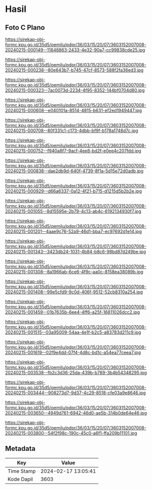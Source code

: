 # Hasil

## Foto C Plano

https://sirekap-obj-formc.kpu.go.id/35d5/pemilu/pdpr/36/03/15/20/07/3603152007008-20240215-000149--11848863-2433-4e32-90a7-cc99838cde25.jpg

https://sirekap-obj-formc.kpu.go.id/35d5/pemilu/pdpr/36/03/15/20/07/3603152007008-20240215-000238--80e643b7-b745-47cf-8573-588f2fa36ed3.jpg

https://sirekap-obj-formc.kpu.go.id/35d5/pemilu/pdpr/36/03/15/20/07/3603152007008-20240215-000323--7ac0073d-2234-4f95-8352-144bf0704d80.jpg

https://sirekap-obj-formc.kpu.go.id/35d5/pemilu/pdpr/36/03/15/20/07/3603152007008-20240215-000608--e040101a-8514-4815-b631-ef2ed1949447.jpg

https://sirekap-obj-formc.kpu.go.id/35d5/pemilu/pdpr/36/03/15/20/07/3603152007008-20240215-000708--80f331c1-c173-4dbb-bf9f-b178a1748d7c.jpg

https://sirekap-obj-formc.kpu.go.id/35d5/pemilu/pdpr/36/03/15/20/07/3603152007008-20240215-000752--f940a8f7-9acf-4ee8-bd2f-e0ee4c207fdd.jpg

https://sirekap-obj-formc.kpu.go.id/35d5/pemilu/pdpr/36/03/15/20/07/3603152007008-20240215-000838--dae2db9d-640f-4739-8f1a-5d15e72d0adb.jpg

https://sirekap-obj-formc.kpu.go.id/35d5/pemilu/pdpr/36/03/15/20/07/3603152007008-20240215-000929--d66a6337-0a12-4f21-b715-d1215d5b2b2e.jpg

https://sirekap-obj-formc.kpu.go.id/35d5/pemilu/pdpr/36/03/15/20/07/3603152007008-20240215-001055--8d15595e-2b79-4c13-ab4c-6192134930f7.jpg

https://sirekap-obj-formc.kpu.go.id/35d5/pemilu/pdpr/36/03/15/20/07/3603152007008-20240215-001201--4aae9c76-52a9-46d1-bba7-ec97692d1e14.jpg

https://sirekap-obj-formc.kpu.go.id/35d5/pemilu/pdpr/36/03/15/20/07/3603152007008-20240215-001343--3423db24-1031-4b84-b8c6-98bd87d249be.jpg

https://sirekap-obj-formc.kpu.go.id/35d5/pemilu/pdpr/36/03/15/20/07/3603152007008-20240215-001308--8a1966ab-6ce6-4f9c-aa0c-8158ea38089b.jpg

https://sirekap-obj-formc.kpu.go.id/35d5/pemilu/pdpr/36/03/15/20/07/3603152007008-20240215-001408--99e5cfd9-9c0d-406f-9512-52cb8310a254.jpg

https://sirekap-obj-formc.kpu.go.id/35d5/pemilu/pdpr/36/03/15/20/07/3603152007008-20240215-001459--01b7635b-6ee4-4ff6-a25f-16811026dcc2.jpg

https://sirekap-obj-formc.kpu.go.id/35d5/pemilu/pdpr/36/03/15/20/07/3603152007008-20240215-001515--03a95009-54aa-4e1f-b2c5-a83783d211c9.jpg

https://sirekap-obj-formc.kpu.go.id/35d5/pemilu/pdpr/36/03/15/20/07/3603152007008-20240215-001619--02f9e4dd-07f4-4d8c-bd1c-a54ea77ceea7.jpg

https://sirekap-obj-formc.kpu.go.id/35d5/pemilu/pdpr/36/03/15/20/07/3603152007008-20240215-003538--fb2c3d36-25da-439b-b789-3b4b54348295.jpg

https://sirekap-obj-formc.kpu.go.id/35d5/pemilu/pdpr/36/03/15/20/07/3603152007008-20240215-003444--908273d7-9d37-4c29-8518-cfe03a9e8646.jpg

https://sirekap-obj-formc.kpu.go.id/35d5/pemilu/pdpr/36/03/15/20/07/3603152007008-20240215-003650--4949d761-6942-46d0-ae5b-314b0de64e46.jpg

https://sirekap-obj-formc.kpu.go.id/35d5/pemilu/pdpr/36/03/15/20/07/3603152007008-20240215-003800--54f2f98c-190c-45c0-a6f1-ffa209b11101.jpg


## Metadata

| Key        | Value               |
| ---------- | ------------------- |
| Time Stamp | 2024-02-17 13:05:41 |
| Kode Dapil | 3603                |



